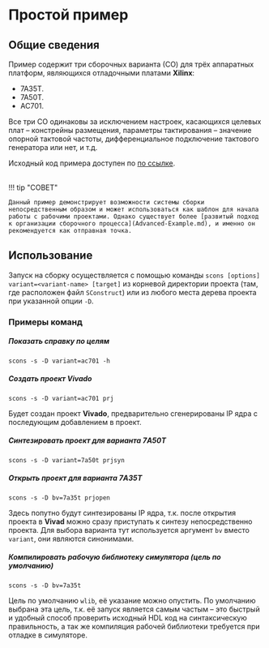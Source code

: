 # Простой пример

## Общие сведения

Пример содержит три сборочных варианта (СО) для трёх аппаратных платформ, являющихся отладочными платами **Xilinx**:

* 7A35T.
* 7A50T.
* AC701.

Все три СО одинаковы за исключением настроек, касающихся целевых плат&nbsp;– констрейны размещения, параметры тактирования&nbsp;– значение опорной тактовой частоты, дифференциальное подключение тактового генератора или нет, и т.д.

Исходный код примера доступен по [по ссылке](https://github.com/fpga-lib/vivado-boilerplate).

<br>
!!! tip "СОВЕТ"

    Данный пример демонстрирует возможности системы сборки непосредственным образом и может использоваться как шаблон для начала работы с рабочими проектами. Однако существует более [развитый подход к организации сборочного процесса](Advanced-Example.md), и именно он рекомендуется как отправная точка. 

## Использование

Запуск на сборку осуществляется с помощью команды `scons [options] variant=<variant-name> [target]` из корневой директории проекта (там, где расположен файл `SConstruct`) или из любого места дерева проекта при указанной опции `-D`.

### Примеры команд

##### Показать справку по целям

```
scons -s -D variant=ac701 -h
```

##### Создать проект Vivado

```
scons -s -D variant=ac701 prj
```

Будет создан проект **Vivado**, предварительно сгенерированы IP ядра с последующим добавлением в проект.

##### Синтезировать проект для варианта 7A50T

```
scons -s -D variant=7a50t prjsyn
```

##### Открыть проект для варианта 7A35T

```
scons -s -D bv=7a35t prjopen
```

Здесь попутно будут синтезированы IP ядра, т.к. после открытия проекта в **Vivad** можно сразу приступать к синтезу непосредственно проекта. Для выбора варианта тут используется аргумент `bv` вместо `variant`, они являются синонимами.

#####  Компилировать рабочую библиотеку симулятора (цель по умолчанию)

```
scons -s -D bv=7a35t
```

Цель по умолчанию `wlib`, её указание можно опустить. По умолчанию выбрана эта цель, т.к. её запуск является самым частым&nbsp;– это быстрый и удобный способ проверить исходный HDL код на синтаксическую правильность, а так же компиляция рабочей библиотеки требуется при отладке в симуляторе.
